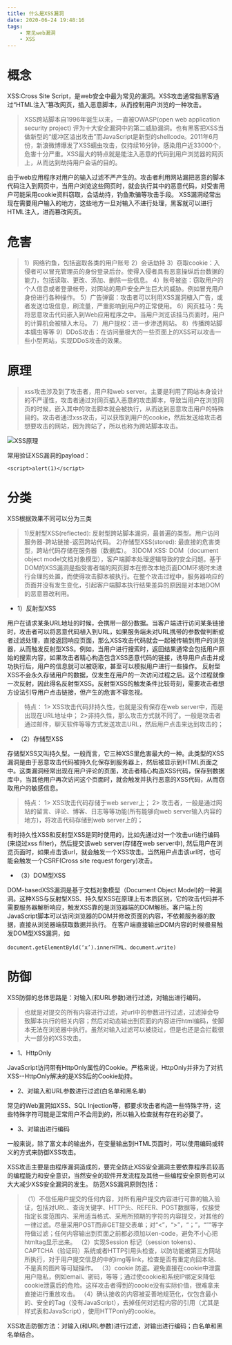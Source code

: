 ```yaml
---
title: 什么是XSS漏洞
date: 2020-06-24 19:48:16
tags:
    - 常见web漏洞
    - XSS
---
```



# 概念

XSS:Cross Site Script，是web安全中最为常见的漏洞。XSS攻击通常指黑客通过“HTML注入”篡改网页，插入恶意脚本，从而控制用户浏览的一种攻击。

<!--more-->

>XSS跨站脚本自1996年诞生以来，一直被OWASP(open web application security project) 评为十大安全漏洞中的第二威胁漏洞。也有黑客把XSS当做新型的“缓冲区溢出攻击”而JavaScript是新型的shellcode。2011年6月份，新浪微博爆发了XSS蠕虫攻击，仅持续16分钟，感染用户近33000个，危害十分严重。XSS最大的特点就是能注入恶意的代码到用户浏览器的网页上，从而达到劫持用户会话的目的。

由于web应用程序对用户的输入过滤不严产生的。攻击者利用网站漏把恶意的脚本代码注入到网页中，当用户浏览这些网页时，就会执行其中的恶意代码，对受害用户可能采用cookie资料窃取，会话劫持，钓鱼欺骗等攻击手段。
XSS漏洞经常出现在需要用户输入的地方，这些地方一旦对输入不进行处理，黑客就可以进行HTML注入，进而篡改网页。


# 危害
>1）网络钓鱼，包括盗取各类的用户账号
2）会话劫持
3）窃取cookie：入侵者可以冒充管理员的身份登录后台。使得入侵者具有恶意操纵后台数据的能力，包括读取、更改、添加、删除一些信息。
4）账号被盗：窃取用户的个人信息或者登录帐号，对网站的用户安全产生巨大的威胁。例如冒充用户身份进行各种操作。
5）广告弹窗：攻击者可以利用XSS漏洞植入广告，或者发送垃圾信息，刷流量，严重影响到用户的正常使用。
6）网页挂马：先将恶意攻击代码嵌入到Web应用程序之中。当用户浏览该挂马页面时，用户的计算机会被植入木马。
7）用户提权：进一步渗透网站。
8）传播跨站脚本蠕虫等等
9）DDoS攻击：在访问量极大的一些页面上的XSS可以攻击一些小型网站，实现DDoS攻击的效果。


# 原理
>xss攻击涉及到了攻击者，用户和web server。主要是利用了网站本身设计的不严谨性，攻击者通过对网页插入恶意的攻击脚本，导致当用户在浏览网页的时候，嵌入其中的攻击脚本就会被执行，从而达到恶意攻击用户的特殊目的。攻击者通过xss攻击，可以获取到用户的cookie，然后发送给攻击者想要攻击的网站，因为跨站了，所以也称为跨站脚本攻击。

![XSS原理](XSS原理.png)

常用验证XSS漏洞的payload：
```
<script>alert(1)</script>
```

# 分类
XSS根据效果不同可以分为三类

>1)反射型XSS(reflected):
反射型跨站脚本漏洞，最普遍的类型。用户访问服务器-跨站链接-返回跨站代码。
2)存储型XSS(stored):
最直接的危害类型，跨站代码存储在服务器（数据库）。
3)DOM XSS:
DOM（document object model文档对象模型），客户端脚本处理逻辑导致的安全问题。基于DOM的XSS漏洞是指受害者端的网页脚本在修改本地页面DOM环境时未进行合理的处置，而使得攻击脚本被执行。在整个攻击过程中，服务器响应的页面并没有发生变化，引起客户端脚本执行结果差异的原因是对本地DOM的恶意篡改利用。


* 1）反射型XSS

用户在请求某条URL地址的时候，会携带一部分数据。当客户端进行访问某条链接时，攻击者可以将恶意代码植入到URL，如果服务端未对URL携带的参数做判断或者过滤处理，直接返回响应页面，那么XSS攻击代码就会一起被传输到用户的浏览器，从而触发反射型XSS。例如，当用户进行搜索时，返回结果通常会包括用户原始的搜索内容，如果攻击者精心构造包含XSS恶意代码的链接，诱导用户点击并成功执行后，用户的信息就可以被窃取，甚至可以模拟用户进行一些操作。
反射型XSS不会永久存储用户的数据，仅发生在用户的一次访问过程之后。这个过程就像一次反射，因此得名反射型XSS。反射型XSS的触发条件比较苛刻，需要攻击者想方设法引导用户点击链接，但产生的危害不容忽视。

>特点：
1> XSS攻击代码非持久性，也就是没有保存在web server中，而是出现在URL地址中；
2>非持久性，那么攻击方式就不同了。一般是攻击者通过邮件，聊天软件等等方式发送攻击URL，然后用户点击来达到攻击的；


* （2）存储型XSS

存储型XSS又叫持久型。一般而言，它三种XSS里危害最大的一种。此类型的XSS漏洞是由于恶意攻击代码被持久化保存到服务器上，然后被显示到HTML页面之中。这类漏洞经常出现在用户评论的页面，攻击者精心构造XSS代码，保存到数据库中，当其他用户再次访问这个页面时，就会触发并执行恶意的XSS代码，从而窃取用户的敏感信息。

>特点：
1> XSS攻击代码存储于web server上；
2> 攻击者，一般是通过网站的留言、评论、博客、日志等等功能(所有能够向web server输入内容的地方)，将攻击代码存储到web server上的；

有时持久性XSS和反射型XSS是同时使用的，比如先通过对一个攻击url进行编码(来绕过xss filter)，然后提交该web server(存储在web server中), 然后用户在浏览页面时，如果点击该url，就会触发一个XSS攻击。当然用户点击该url时，也可能会触发一个CSRF(Cross site request forgery)攻击。

* （3）DOM型XSS

DOM-basedXSS漏洞是基于文档对象模型（Document Object Model)的一种漏洞。这种XSS与反射型XSS、持久型XSS在原理上有本质区别，它的攻击代码并不需要服务器解析响应，触发XSS靠的是浏览器端的DOM解析。客户端上的JavaScript脚本可以访问浏览器的DOM并修改页面的内容，不依赖服务器的数据，直接从浏览器端获取数据并执行。
在客户端直接输出DOM内容的时候极易触发DOM型XSS漏洞，如
```
document.getElementByld(‘x’).innerHTML、document.write)
```


# 防御

XSS防御的总体思路是：对输入(和URL参数)进行过滤，对输出进行编码。
>也就是对提交的所有内容进行过滤，对url中的参数进行过滤，过滤掉会导致脚本执行的相关内容；然后对动态输出到页面的内容进行html编码，使脚本无法在浏览器中执行。虽然对输入过滤可以被绕过，但是也还是会拦截很大一部分的XSS攻击。

* 1、HttpOnly

JavaScript访问带有HttpOnly属性的Cookie。严格来说，HttpOnly并非为了对抗XSS--HttpOnly解决的是XSS后的Cookie劫持。


* 2、对输入和URL参数进行过滤(白名单和黑名单)

常见的Web漏洞如XSS、SQL Injection等，都要求攻击者构造一些特殊字符，这些特殊字符可能是正常用户不会用到的，所以输入检查就有存在的必要了。


* 3、对输出进行编码

一般来说，除了富文本的输出外，在变量输出到HTML页面时，可以使用编码或转义的方式来防御XSS攻击。


XSS攻击主要是由程序漏洞造成的，要完全防止XSS安全漏洞主要依靠程序员较高的编程能力和安全意识，当然安全的软件开发流程及其他一些编程安全原则也可以大大减少XSS安全漏洞的发生。
防范XSS漏洞原则包括：
>（1）不信任用户提交的任何内容，对所有用户提交内容进行可靠的输入验证，包括对URL、查询关键字、HTTP头、REFER、POST数据等，仅接受指定长度范围内、采用适当格式、采用所预期的字符的内容提交，对其他的一律过滤。尽量采用POST而非GET提交表单；对“<”，“>”，“；”，“””等字符做过滤；任何内容输出到页面之前都必须加以en-code，避免不小心把htmltag显示出来。
（2）实现Session 标记（session tokens）、CAPTCHA（验证码）系统或者HTTP引用头检查，以防功能被第三方网站所执行，对于用户提交信息的中的img等link，检查是否有重定向回本站、不是真的图片等可疑操作。
（3）cookie 防盗。避免直接在cookie中泄露用户隐私，例如email、密码，等等；通过使cookie和系统IP绑定来降低cookie泄露后的危险。这样攻击者得到的cookie没有实际价值，很难拿来直接进行重放攻击。
（4）确认接收的内容被妥善地规范化，仅包含最小的、安全的Tag（没有JavaScript），去掉任何对远程内容的引用（尤其是样式表和JavaScript），使用HTTPonly的cookie。

XSS攻击防御方法：对输入(和URL参数)进行过滤，对输出进行编码；白名单和黑名单结合。

